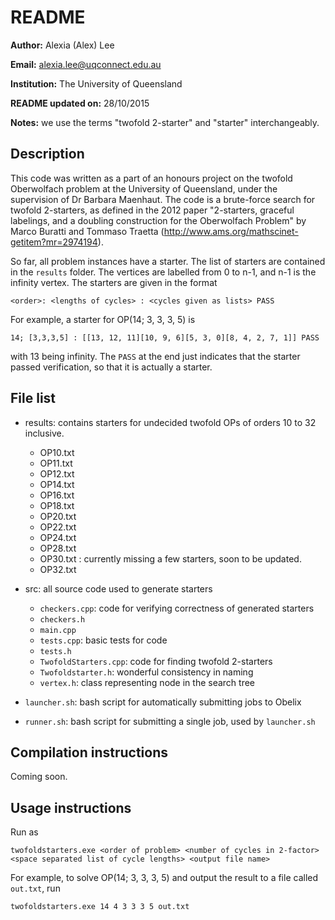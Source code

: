 # README
**Author:** Alexia (Alex) Lee

**Email:** alexia.lee@uqconnect.edu.au

**Institution:** The University of Queensland

**README updated on:** 28/10/2015

**Notes:** we use the terms "twofold 2-starter" and "starter" interchangeably.

## Description
This code was written as a part of an honours project on the twofold Oberwolfach
problem at the University of Queensland, under the supervision of Dr Barbara Maenhaut.
The code is a brute-force search for twofold 2-starters, as defined in the 2012 paper 
"2-starters, graceful labelings, and a doubling construction for the Oberwolfach Problem"
by Marco Buratti and Tommaso Traetta (http://www.ams.org/mathscinet-getitem?mr=2974194). 

So far, all problem instances have a starter. The list of starters are contained in the 
`results` folder. The vertices are labelled from 0 to n-1, and n-1 is the infinity vertex.
The starters are given in the format 

`<order>: <lengths of cycles> : <cycles given as lists> PASS`

For example, a starter for OP(14; 3, 3, 3, 5) is 

`14; [3,3,3,5] : [[13, 12, 11][10, 9, 6][5, 3, 0][8, 4, 2, 7, 1]] PASS`

with 13 being infinity. The `PASS` at the end just indicates that the starter passed
verification, so that it is actually a starter. 

## File list 
- results: contains starters for undecided twofold OPs of orders 10 to 32 inclusive.
	- OP10.txt
	- OP11.txt
	- OP12.txt
	- OP14.txt
	- OP16.txt
	- OP18.txt
	- OP20.txt
	- OP22.txt
	- OP24.txt
	- OP28.txt
	- OP30.txt : currently missing a few starters, soon to be updated.
	- OP32.txt
	
- src: all source code used to generate starters
	- `checkers.cpp`: code for verifying correctness of generated starters
	- `checkers.h`
	- `main.cpp`
	- `tests.cpp`: basic tests for code
	- `tests.h`
	- `TwofoldStarters.cpp`: code for finding twofold 2-starters
	- `Twofoldstarter.h`: wonderful consistency in naming
	- `vertex.h`: class representing node in the search tree

- `launcher.sh`: bash script for automatically submitting jobs to Obelix 
- `runner.sh`: bash script for submitting a single job, used by `launcher.sh`

## Compilation instructions
Coming soon. 

## Usage instructions
Run as 

`twofoldstarters.exe <order of problem> <number of cycles in 2-factor> <space separated list of cycle lengths> <output file name>`

For example, to solve OP(14; 3, 3, 3, 5) and output the result to a file called `out.txt`, run

`twofoldstarters.exe 14 4 3 3 3 5 out.txt`
